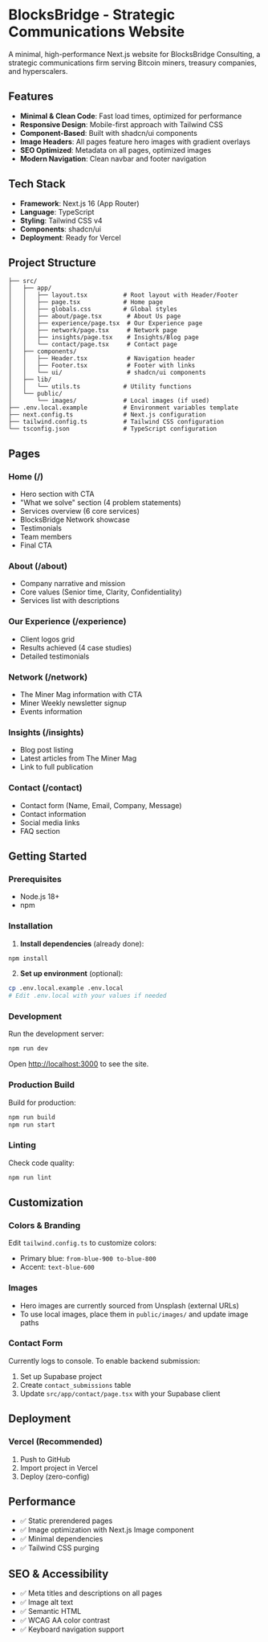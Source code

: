 # BlocksBridge - Strategic Communications Website

A minimal, high-performance Next.js website for BlocksBridge Consulting, a strategic communications firm serving Bitcoin miners, treasury companies, and hyperscalers.

## Features

- **Minimal & Clean Code**: Fast load times, optimized for performance
- **Responsive Design**: Mobile-first approach with Tailwind CSS
- **Component-Based**: Built with shadcn/ui components
- **Image Headers**: All pages feature hero images with gradient overlays
- **SEO Optimized**: Metadata on all pages, optimized images
- **Modern Navigation**: Clean navbar and footer navigation

## Tech Stack

- **Framework**: Next.js 16 (App Router)
- **Language**: TypeScript
- **Styling**: Tailwind CSS v4
- **Components**: shadcn/ui
- **Deployment**: Ready for Vercel

## Project Structure

```
├── src/
│   ├── app/
│   │   ├── layout.tsx          # Root layout with Header/Footer
│   │   ├── page.tsx            # Home page
│   │   ├── globals.css         # Global styles
│   │   ├── about/page.tsx       # About Us page
│   │   ├── experience/page.tsx  # Our Experience page
│   │   ├── network/page.tsx     # Network page
│   │   ├── insights/page.tsx    # Insights/Blog page
│   │   └── contact/page.tsx     # Contact page
│   ├── components/
│   │   ├── Header.tsx           # Navigation header
│   │   ├── Footer.tsx           # Footer with links
│   │   └── ui/                  # shadcn/ui components
│   ├── lib/
│   │   └── utils.ts            # Utility functions
│   └── public/
│       └── images/             # Local images (if used)
├── .env.local.example          # Environment variables template
├── next.config.ts              # Next.js configuration
├── tailwind.config.ts          # Tailwind CSS configuration
└── tsconfig.json               # TypeScript configuration
```

## Pages

### Home (/)
- Hero section with CTA
- "What we solve" section (4 problem statements)
- Services overview (6 core services)
- BlocksBridge Network showcase
- Testimonials
- Team members
- Final CTA

### About (/about)
- Company narrative and mission
- Core values (Senior time, Clarity, Confidentiality)
- Services list with descriptions

### Our Experience (/experience)
- Client logos grid
- Results achieved (4 case studies)
- Detailed testimonials

### Network (/network)
- The Miner Mag information with CTA
- Miner Weekly newsletter signup
- Events information

### Insights (/insights)
- Blog post listing
- Latest articles from The Miner Mag
- Link to full publication

### Contact (/contact)
- Contact form (Name, Email, Company, Message)
- Contact information
- Social media links
- FAQ section

## Getting Started

### Prerequisites
- Node.js 18+ 
- npm

### Installation

1. **Install dependencies** (already done):
```bash
npm install
```

2. **Set up environment** (optional):
```bash
cp .env.local.example .env.local
# Edit .env.local with your values if needed
```

### Development

Run the development server:
```bash
npm run dev
```

Open [http://localhost:3000](http://localhost:3000) to see the site.

### Production Build

Build for production:
```bash
npm run build
npm run start
```

### Linting

Check code quality:
```bash
npm run lint
```

## Customization

### Colors & Branding

Edit `tailwind.config.ts` to customize colors:
- Primary blue: `from-blue-900 to-blue-800`
- Accent: `text-blue-600`

### Images

- Hero images are currently sourced from Unsplash (external URLs)
- To use local images, place them in `public/images/` and update image paths

### Contact Form

Currently logs to console. To enable backend submission:
1. Set up Supabase project
2. Create `contact_submissions` table
3. Update `src/app/contact/page.tsx` with your Supabase client

## Deployment

### Vercel (Recommended)

1. Push to GitHub
2. Import project in Vercel
3. Deploy (zero-config)

## Performance

- ✅ Static prerendered pages
- ✅ Image optimization with Next.js Image component
- ✅ Minimal dependencies
- ✅ Tailwind CSS purging

## SEO & Accessibility

- ✅ Meta titles and descriptions on all pages
- ✅ Image alt text
- ✅ Semantic HTML
- ✅ WCAG AA color contrast
- ✅ Keyboard navigation support
